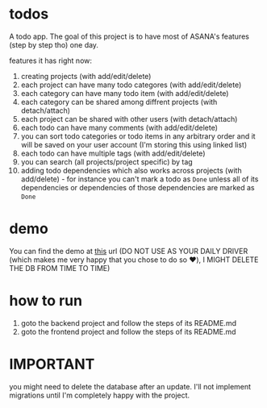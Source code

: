 # todos
A todo app. The goal of this project is to have most of ASANA's features (step by step tho)
one day.

features it has right now:
  1. creating projects (with add/edit/delete)
  2. each project can have many todo categores (with add/edit/delete)
  3. each category can have many todo item (with add/edit/delete)
  4. each category can be shared among diffrent projects (with detach/attach)
  5. each project can be shared with other users (with detach/attach)
  6. each todo can have many comments (with add/edit/delete)
  7. you can sort todo categories or todo items in any arbitrary order and it will be saved on your user account (I'm storing this using linked list)
  8. each todo can have multiple tags (with add/edit/delete)
  9. you can search (all projects/project specific) by tag
  10. adding todo dependencies which also works across projects (with add/delete) - for instance you can't mark a todo as `Done` unless all of its dependencies or dependencies of those dependencies are marked as `Done`

# demo
You can find the demo at [this](https://todos-fohoov.vercel.app/) url (DO NOT USE AS YOUR DAILY DRIVER (which makes me very happy that you chose to do so ❤️), I MIGHT DELETE THE DB FROM TIME TO TIME)

# how to run
  1. goto the backend project and follow the steps of its README.md
  2. goto the frontend project and follow the steps of its README.md

# IMPORTANT
you might need to delete the database after an update. I'll not implement migrations until I'm completely happy with the project.
